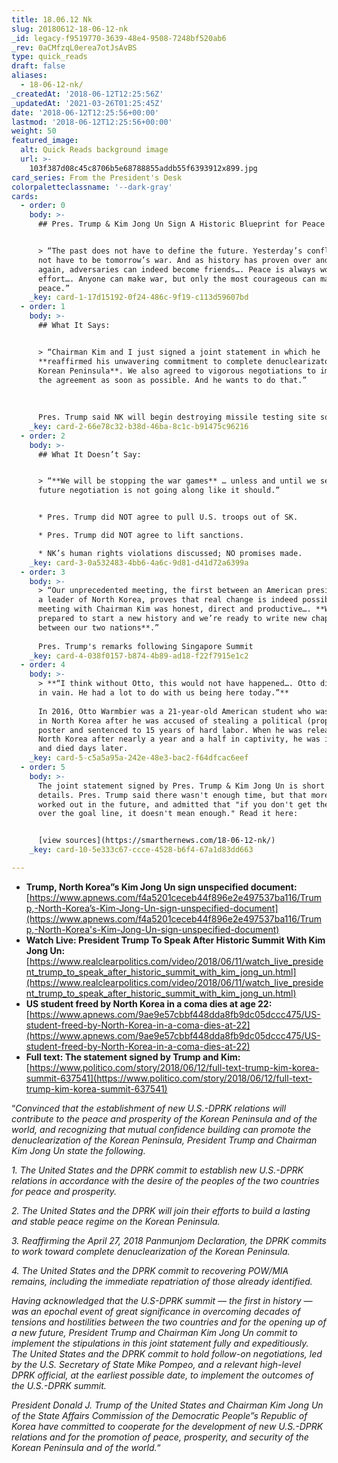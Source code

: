 ```yaml
---
title: 18.06.12 Nk
slug: 20180612-18-06-12-nk
_id: legacy-f9519770-3639-48e4-9508-7248bf520ab6
_rev: 0aCMfzqL0erea7otJsAvBS
type: quick_reads
draft: false
aliases:
  - 18-06-12-nk/
_createdAt: '2018-06-12T12:25:56Z'
_updatedAt: '2021-03-26T01:25:45Z'
date: '2018-06-12T12:25:56+00:00'
lastmod: '2018-06-12T12:25:56+00:00'
weight: 50
featured_image:
  alt: Quick Reads background image
  url: >-
    103f387d08c45c8706b5e68788855addb55f6393912x899.jpg
card_series: From the President's Desk
colorpaletteclassname: '--dark-gray'
cards:
  - order: 0
    body: >-
      ## Pres. Trump & Kim Jong Un Sign A Historic Blueprint for Peace


      > “The past does not have to define the future. Yesterday’s conflict does
      not have to be tomorrow’s war. And as history has proven over and over
      again, adversaries can indeed become friends…. Peace is always worth the
      effort…. Anyone can make war, but only the most courageous can make
      peace.”
    _key: card-1-17d15192-0f24-486c-9f19-c113d59607bd
  - order: 1
    body: >-
      ## What It Says:


      > “Chairman Kim and I just signed a joint statement in which he
      **reaffirmed his unwavering commitment to complete denuclearizaton of the
      Korean Peninsula**. We also agreed to vigorous negotiations to implement
      the agreement as soon as possible. And he wants to do that.”  
        
        
        
      Pres. Trump said NK will begin destroying missile testing site soon.
    _key: card-2-66e78c32-b38d-46ba-8c1c-b91475c96216
  - order: 2
    body: >-
      ## What It Doesn’t Say:


      > “**We will be stopping the war games** … unless and until we see the
      future negotiation is not going along like it should.”


      * Pres. Trump did NOT agree to pull U.S. troops out of SK.

      * Pres. Trump did NOT agree to lift sanctions.

      * NK’s human rights violations discussed; NO promises made.
    _key: card-3-0a532483-4bb6-4a6c-9d81-d41d72a6399a
  - order: 3
    body: >-
      > “Our unprecedented meeting, the first between an American president and
      a leader of North Korea, proves that real change is indeed possible. My
      meeting with Chairman Kim was honest, direct and productive…. **We’re
      prepared to start a new history and we’re ready to write new chapter
      between our two nations**.”  
        
      Pres. Trump's remarks following Singapore Summit
    _key: card-4-038f0157-b874-4b89-ad18-f22f7915e1c2
  - order: 4
    body: >-
      > **“I think without Otto, this would not have happened…. Otto did not die
      in vain. He had a lot to do with us being here today.”**  
        
      In 2016, Otto Warmbier was a 21-year-old American student who was arrested
      in North Korea after he was accused of stealing a political (propoganda)
      poster and sentenced to 15 years of hard labor. When he was released by
      North Korea after nearly a year and a half in captivity, he was in a coma
      and died days later.
    _key: card-5-c5a5a95a-242e-48e3-bac2-f64dfcac6eef
  - order: 5
    body: >-
      The joint statement signed by Pres. Trump & Kim Jong Un is short on
      details. Pres. Trump said there wasn't enough time, but that more will be
      worked out in the future, and admitted that "if you don't get the ball
      over the goal line, it doesn't mean enough." Read it here:


      [view sources](https://smarthernews.com/18-06-12-nk/)
    _key: card-10-5e333c67-ccce-4528-b6f4-67a1d83dd663

---
```

* **Trump, North Korea”s Kim Jong Un sign unspecified document:** [https://www.apnews.com/f4a5201ceceb44f896e2e497537ba116/Trump,-North-Korea’s-Kim-Jong-Un-sign-unspecified-document](https://www.apnews.com/f4a5201ceceb44f896e2e497537ba116/Trump,-North-Korea's-Kim-Jong-Un-sign-unspecified-document)
* **Watch Live: President Trump To Speak After Historic Summit With Kim Jong Un:** [https://www.realclearpolitics.com/video/2018/06/11/watch_live_president_trump_to_speak_after_historic_summit_with_kim_jong_un.html](https://www.realclearpolitics.com/video/2018/06/11/watch_live_president_trump_to_speak_after_historic_summit_with_kim_jong_un.html)
* **US student freed by North Korea in a coma dies at age 22:** [https://www.apnews.com/9ae9e57cbbf448dda8fb9dc05dccc475/US-student-freed-by-North-Korea-in-a-coma-dies-at-22](https://www.apnews.com/9ae9e57cbbf448dda8fb9dc05dccc475/US-student-freed-by-North-Korea-in-a-coma-dies-at-22)
* **Full text: The statement signed by Trump and Kim:** [https://www.politico.com/story/2018/06/12/full-text-trump-kim-korea-summit-637541](https://www.politico.com/story/2018/06/12/full-text-trump-kim-korea-summit-637541)

“_Convinced that the establishment of new U.S.-DPRK relations will contribute to the peace and prosperity of the Korean Peninsula and of the world, and recognizing that mutual confidence building can promote the denuclearization of the Korean Peninsula, President Trump and Chairman Kim Jong Un state the following._

_1. The United States and the DPRK commit to establish new U.S.-DPRK relations in accordance with the desire of the peoples of the two countries for peace and prosperity._

_2. The United States and the DPRK will join their efforts to build a lasting and stable peace regime on the Korean Peninsula._

_3. Reaffirming the April 27, 2018 Panmunjom Declaration, the DPRK commits to work toward complete denuclearization of the Korean Peninsula._

_4. The United States and the DPRK commit to recovering POW/MIA remains, including the immediate repatriation of those already identified._

_Having acknowledged that the U.S-DPRK summit — the first in history — was an epochal event of great significance in overcoming decades of tensions and hostilities between the two countries and for the opening up of a new future, President Trump and Chairman Kim Jong Un commit to implement the stipulations in this joint statement fully and expeditiously. The United States and the DPRK commit to hold follow-on negotiations, led by the U.S. Secretary of State Mike Pompeo, and a relevant high-level DPRK official, at the earliest possible date, to implement the outcomes of the U.S.-DPRK summit._

_President Donald J. Trump of the United States and Chairman Kim Jong Un of the State Affairs Commission of the Democratic People”s Republic of Korea have committed to cooperate for the development of new U.S.-DPRK relations and for the promotion of peace, prosperity, and security of the Korean Peninsula and of the world._“